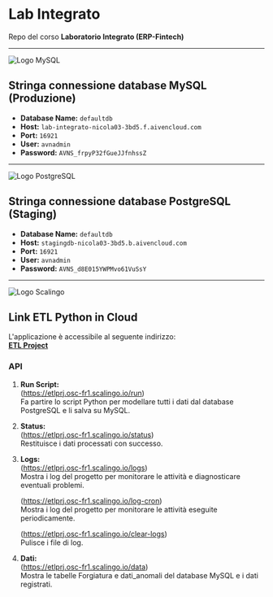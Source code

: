 
# **Lab Integrato**
Repo del corso **Laboratorio Integrato (ERP-Fintech)**  
***
![Logo MySQL](https://tse1.mm.bing.net/th?id=OIP.zciMTYy4oAMdBnHXf2OZ_wHaDF&pid=Api)  

## **Stringa connessione database MySQL (Produzione)**

- **Database Name:** `defaultdb`  
- **Host:** `lab-integrato-nicola03-3bd5.f.aivencloud.com`  
- **Port:** `16921`  
- **User:** `avnadmin`  
- **Password:** `AVNS_frpyP32fGueJJfnhssZ`  
---
![Logo PostgreSQL](https://www.lightcrest.com/wp-content/uploads/2019/04/postgresql-logo.png)  

## **Stringa connessione database PostgreSQL (Staging)**

- **Database Name:** `defaultdb`  
- **Host:** `stagingdb-nicola03-3bd5.b.aivencloud.com`  
- **Port:** `16921`  
- **User:** `avnadmin`  
- **Password:** `AVNS_d8E015YWPMvo61VuSsY`  

---
![Logo Scalingo](https://res.cloudinary.com/secretsaas/image/upload/v1655733591/logo/Scalingo.png)  

## **Link ETL Python in Cloud**

L'applicazione è accessibile al seguente indirizzo:  
**[ETL Project](https://etlprj.osc-fr1.scalingo.io/)**  

### **API**

1. **Run Script:**  
   (https://etlprj.osc-fr1.scalingo.io/run)  
   Fa partire lo script Python per modellare tutti i dati dal database PostgreSQL e li salva su MySQL.  

2. **Status:**  
   (https://etlprj.osc-fr1.scalingo.io/status)  
   Restituisce i dati processati con successo.  

3. **Logs:**  
   (https://etlprj.osc-fr1.scalingo.io/logs)  
   Mostra i log del progetto per monitorare le attività e diagnosticare eventuali problemi.  

   (https://etlprj.osc-fr1.scalingo.io/log-cron)  
   Mostra i log del progetto per monitorare le attività eseguite periodicamente.  

   (https://etlprj.osc-fr1.scalingo.io/clear-logs)  
   Pulisce i file di log.  

4. **Dati:**  
   (https://etlprj.osc-fr1.scalingo.io/data)  
   Mostra le tabelle Forgiatura e dati_anomali del database MySQL e i dati registrati.
